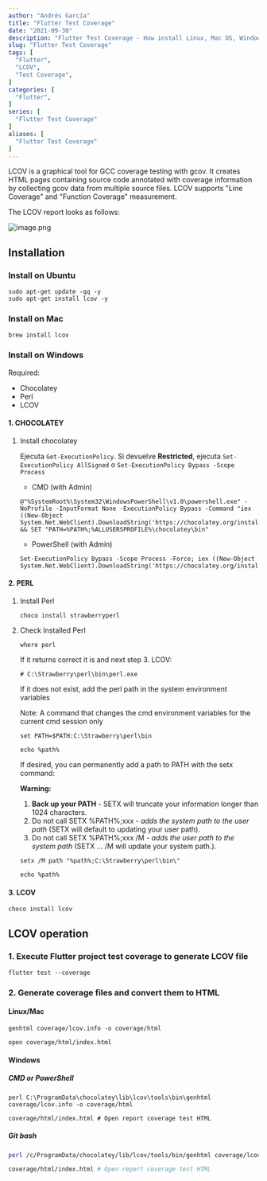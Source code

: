 ```yaml
---
author: "Andrés García"
title: "Flutter Test Coverage"
date: "2021-09-30"
description: "Flutter Test Coverage - How install Linux, Mac OS, Windows and How Use with Commands"
slug: "Flutter Test Coverage"
tags: [
  "Flutter",
  "LCOV",
  "Test Coverage",
]
categories: [
  "Flutter",
]
series: [
  "Flutter Test Coverage"
]
aliases: [
  "Flutter Test Coverage"
]
---
```


LCOV is a graphical tool for GCC coverage testing with gcov. It creates HTML pages containing source code annotated with coverage information by collecting gcov data from multiple source files. LCOV supports "Line Coverage" and "Function Coverage" measurement.

The LCOV report looks as follows:

![image.png](https://user-images.githubusercontent.com/9597207/79640726-1ad1f680-8161-11ea-9241-d7d6fe70f630.png)

## Installation

### Install on Ubuntu

```shell
sudo apt-get update -qq -y
sudo apt-get install lcov -y
```

### Install on Mac

```shell
brew install lcov
```

### Install on Windows

Required:

* Chocolatey
* Perl
* LCOV

#### 1. CHOCOLATEY

1. Install chocolatey

    Ejecuta ``Get-ExecutionPolicy``.
    Si devuelve **Restricted**, ejecuta ```Set-ExecutionPolicy AllSigned``` o ```Set-ExecutionPolicy Bypass -Scope Process```

   * CMD (with Admin)

    ```shell
    @"%SystemRoot%\System32\WindowsPowerShell\v1.0\powershell.exe" -NoProfile -InputFormat None -ExecutionPolicy Bypass -Command "iex ((New-Object System.Net.WebClient).DownloadString('https://chocolatey.org/install.ps1'))" && SET "PATH=%PATH%;%ALLUSERSPROFILE%\chocolatey\bin"
    ```

   * PowerShell (with Admin)

    ```shell
    Set-ExecutionPolicy Bypass -Scope Process -Force; iex ((New-Object System.Net.WebClient).DownloadString('https://chocolatey.org/install.ps1'))
    ```

#### 2. PERL

1. Install Perl

    ```shell
    choco install strawberryperl
    ```

2. Check Installed Perl

    ```shell
    where perl
    ```

    If it returns correct it is and next step 3. LCOV:

    ```shell
    # C:\Strawberry\perl\bin\perl.exe
    ```

    If it does not exist, add the perl path in the system environment variables

    Note: A command that changes the cmd environment variables for the current cmd session only

    ```shell
    set PATH=$PATH:C:\Strawberry\perl\bin

    echo %path%
    ```

    If desired, you can permanently add a path to PATH with the setx command:

    **Warning:**
    1. **Back up your PATH** - SETX will truncate your information longer than 1024 characters.
    2. Do not call SETX %PATH%;xxx - *adds the system path to the user path* (SETX will default to updating your user path).
    3. Do not call SETX %PATH%;xxx /M - *adds the user path to the system path* (SETX ... /M will update your system path.).

    ```shell
    setx /M path "%path%;C:\Strawberry\perl\bin\"

    echo %path%
    ```

#### 3. LCOV

```shell
choco install lcov
```

## LCOV operation

### 1. Execute Flutter project test coverage to generate LCOV file

```shell
flutter test --coverage
```

### 2. Generate coverage files and convert them to HTML

#### Linux/Mac

```shell
genhtml coverage/lcov.info -o coverage/html

open coverage/html/index.html
```

#### Windows

##### **CMD or PowerShell**

```shell
perl C:\ProgramData\chocolatey\lib\lcov\tools\bin\genhtml coverage/lcov.info -o coverage/html

coverage/html/index.html # Open report coverage test HTML
```

##### **Git bash**

```bash
perl /c/ProgramData/chocolatey/lib/lcov/tools/bin/genhtml coverage/lcov.info -o coverage/html

coverage/html/index.html # Open report coverage test HTML
```
